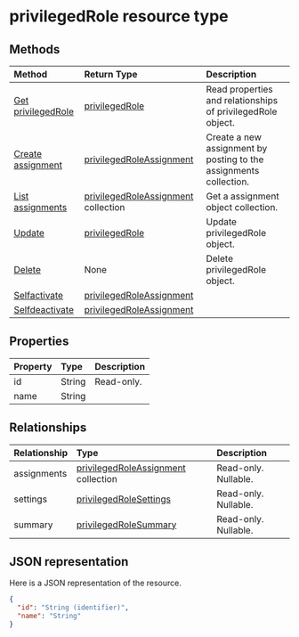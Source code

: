 # privilegedRole resource type




## Methods

| Method		   | Return Type	|Description|
|:---------------|:--------|:----------|
|[Get privilegedRole](../api/privilegedrole_get.md) | [privilegedRole](privilegedrole.md) |Read properties and relationships of privilegedRole object.|
|[Create assignment](../api/privilegedrole_post_assignments.md) |[privilegedRoleAssignment](privilegedroleassignment.md)| Create a new assignment by posting to the assignments collection.|
|[List assignments](../api/privilegedrole_list_assignments.md) |[privilegedRoleAssignment](privilegedroleassignment.md) collection| Get a assignment object collection.|
|[Update](../api/privilegedrole_update.md) | [privilegedRole](privilegedrole.md)	|Update privilegedRole object. |
|[Delete](../api/privilegedrole_delete.md) | None |Delete privilegedRole object. |
|[Selfactivate](../api/privilegedrole_selfactivate.md)|[privilegedRoleAssignment](privilegedroleassignment.md)||
|[Selfdeactivate](../api/privilegedrole_selfdeactivate.md)|[privilegedRoleAssignment](privilegedroleassignment.md)||

## Properties
| Property	   | Type	|Description|
|:---------------|:--------|:----------|
|id|String| Read-only.|
|name|String||

## Relationships
| Relationship | Type	|Description|
|:---------------|:--------|:----------|
|assignments|[privilegedRoleAssignment](privilegedroleassignment.md) collection| Read-only. Nullable.|
|settings|[privilegedRoleSettings](privilegedrolesettings.md)| Read-only. Nullable.|
|summary|[privilegedRoleSummary](privilegedrolesummary.md)| Read-only. Nullable.|

## JSON representation

Here is a JSON representation of the resource.

<!-- {
  "blockType": "resource",
  "optionalProperties": [

  ],
  "@odata.type": "microsoft.graph.privilegedRole"
}-->

```json
{
  "id": "String (identifier)",
  "name": "String"
}

```

<!-- uuid: 8fcb5dbc-d5aa-4681-8e31-b001d5168d79
2015-10-25 14:57:30 UTC -->
<!-- {
  "type": "#page.annotation",
  "description": "privilegedRole resource",
  "keywords": "",
  "section": "documentation",
  "tocPath": ""
}-->